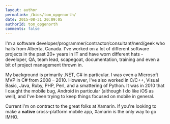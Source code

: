```yaml
---
layout: author
permalink: /bios/tom_opgenorth/
date: 2015-08-31 20:09:05
authorId: tom_opgenorth
comments: false
---
```

I'm a software developer/programmer/contractor/consultant/nerd/geek who hails from Alberta, Canada. I've worked on a lot of different software projects in the past 20+ years in IT and have worn different hats - developer, QA, team lead, scapegoat, documentation, training and even a bit of project management thrown in.

My background is primarily .NET, C# in particular. I was even a Microsoft MVP in C# from 2008 – 2010. However, I've also worked in C/C++, Visual Basic, Java, Ruby, PHP, Perl, and a smattering of Python. It was in 2010 that I caught the mobile bug, Android in particular (although I do like iOS as well), and I've been trying to keep things focused on mobile in general.

Current I'm on contract to the great folks at Xamarin. If you're looking to make a **native** cross-platform mobile app, Xamarin is the only way to go IMHO.
